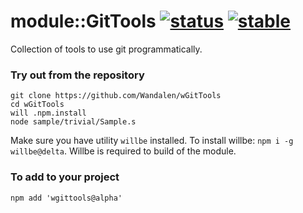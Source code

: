 
# module::GitTools  [![status](https://github.com/Wandalen/wGitTools/actions/workflows/StandardPublish.yml/badge.svg)](https://github.com/Wandalen/wGitTools/actions/workflows/StandardPublish.yml) [![stable](https://img.shields.io/badge/stability-stable-brightgreen.svg)](https://github.com/emersion/stability-badges#stable)

Collection of tools to use git programmatically.

### Try out from the repository

```
git clone https://github.com/Wandalen/wGitTools
cd wGitTools
will .npm.install
node sample/trivial/Sample.s
```

Make sure you have utility `willbe` installed. To install willbe: `npm i -g willbe@delta`. Willbe is required to build of the module.

### To add to your project
```
npm add 'wgittools@alpha'
```
